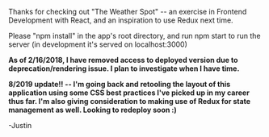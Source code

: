 Thanks for checking out "The Weather Spot" -- an exercise in Frontend Development with React, and an inspiration to use Redux next time.

Please "npm install" in the app's root directory, and run npm start to run the server (in development it's served on localhost:3000)

**As of 2/16/2018, I have removed access to deployed version due to deprecation/rendering issue. I plan to investigate when I have time.**

**8/2019 update!! -- I'm going back and retooling the layout of this application using some CSS best practices I've picked up in my career thus far. I'm also giving consideration to making use of Redux for state management as well. Looking to redeploy soon :)**

-Justin
